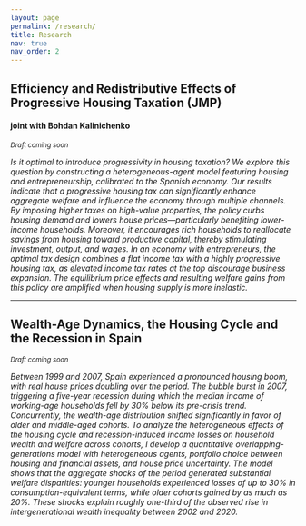 ```yaml
---
layout: page
permalink: /research/
title: Research
nav: true
nav_order: 2
---
```


<!--### Job Market Paper-->

## **Efficiency and Redistributive Effects of Progressive Housing Taxation (JMP)** 
#### joint with Bohdan Kalinichenko
<small><em>Draft coming soon</em></small>
<br> 

<!--[Paper PDF](/assets/pdf/JMP.pdf) | [Code & Data](https://github.com/your-username/your-repo)-->

*Is it optimal to introduce progressivity in housing taxation? We explore this question by constructing a heterogeneous-agent model featuring housing and entrepreneurship, calibrated to the Spanish economy. Our results indicate that a progressive housing tax can significantly enhance aggregate welfare and influence the economy through multiple channels. By imposing higher taxes on high-value properties, the policy curbs housing demand and lowers house prices—particularly benefiting lower-income households. Moreover, it encourages rich households to reallocate savings from housing toward productive capital, thereby stimulating investment, output, and wages. In an economy with entrepreneurs, the optimal tax design combines a flat income tax with a highly progressive housing tax, as elevated income tax rates at the top discourage business expansion. The equilibrium price effects and resulting welfare gains from this policy are amplified when housing supply is more inelastic.*

---

<!--### Other Working Papers-->

## **Wealth-Age Dynamics, the Housing Cycle and the Recession in Spain**
<small><em>Draft coming soon</em></small>
<br>

<!--[Paper PDF](/assets/pdf/Paper2.pdf)-->

*Between 1999 and 2007, Spain experienced a pronounced housing boom, with real house prices doubling over the period. The bubble burst in 2007, triggering a five-year recession during which the median income of working-age households fell by 30\% below its pre-crisis trend. Concurrently, the wealth-age distribution shifted significantly in favor of older and middle-aged cohorts. To analyze the heterogeneous effects of the housing cycle and recession-induced income losses on household wealth and welfare across cohorts, I develop a quantitative overlapping-generations model with heterogeneous agents, portfolio choice between housing and financial assets, and house price uncertainty. The model shows that the aggregate shocks of the period generated substantial welfare disparities: younger households experienced losses of up to 30\% in consumption-equivalent terms, while older cohorts gained by as much as 20\%. These shocks explain roughly one-third of the observed rise in intergenerational wealth inequality between 2002 and 2020.*

